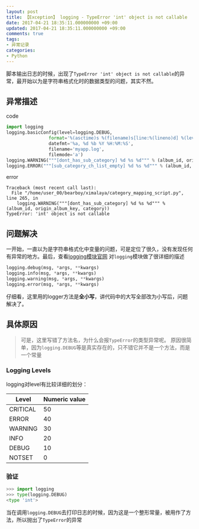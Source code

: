 ```yaml
---
layout: post
title: 【Exception】 logging - TypeError 'int' object is not callable
date: 2017-04-21 18:35:11.000000000 +09:00
updated: 2017-04-21 18:35:11.000000000 +09:00
comments: true
tags:
- 异常记录
categories:
- Python
---
```


脚本输出日志的时候，出现了`TypeError 'int' object is not callable`的异常，最开始以为是字符串格式化时的数据类型的问题，其实不然。
<!--more-->

## 异常描述

code
``` python
import logging
logging.basicConfig(level=logging.DEBUG,
                format='%(asctime)s %(filename)s[line:%(lineno)d] %(levelname)s %(message)s',
                datefmt='%a, %d %b %Y %H:%M:%S',
                filename='myapp.log',
                filemode='a')
logging.WARNING("""[dont_has_sub_category] %d %s %d""" % (album_id, origin_album_key, category))
logging.ERROR("""[sub_category_ch_list_empty] %d %s %d""" % (album_id, categoty_id_map_en[category], sub_category))
```

error
``` shell
Traceback (most recent call last):
  File "/home/user_00/bearboy/ximalaya/category_mapping_script.py", line 265, in
    logging.WARNING("""[dont_has_sub_category] %d %s %d""" % (album_id, origin_album_key, category))
TypeError: 'int' object is not callable
```

## 问题解决

一开始，一直以为是字符串格式化中变量的问题，可是定位了很久，没有发现任何有异常的地方。最后，查看[logging模块官网][0]
对`logging`模块做了很详细的描述
``` python
logging.debug(msg, *args, **kwargs)
logging.info(msg, *args, **kwargs)
logging.warning(msg, *args, **kwargs)
logging.error(msg, *args, **kwargs)
```

仔细看，这里用的logger方法是**全小写**，讲代码中的大写全部改为小写后，问题解决了。

## 具体原因

> 可是，这里写错了方法名，为什么会报`TypeError`的类型异常呢。
> 原因很简单，因为`logging.DEBUG`等是真实存在的，只不错它并不是一个方法，而是一个常量

### Logging Levels

logging对level有比较详细的划分：



|  Level   | Numeric value |
| ------ | ----------- |
| CRITICAL |      50       |
|  ERROR   |      40       |
| WARNING  |      30       |
|   INFO   |      20       |
|  DEBUG   |      10       |
|  NOTSET  |       0       |



### 验证
```python
>>> import logging
>>> type(logging.DEBUG)
<type 'int'>
```
当在调用`logging.DEBUG`去打印日志的时候，因为这是一个整形常量，被用作了方法，所以抛出了`TypeError`的异常

[0]: https://docs.python.org/2/library/logging.html#logging.Logger.info
